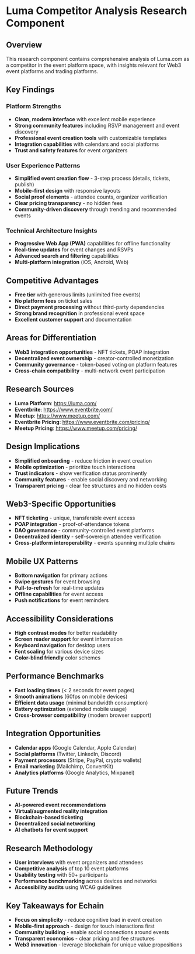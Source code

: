 # Luma Competitor Analysis Research Component

## Overview
This research component contains comprehensive analysis of Luma.com as a competitor in the event platform space, with insights relevant for Web3 event platforms and trading platforms.

## Key Findings

### Platform Strengths
- **Clean, modern interface** with excellent mobile experience
- **Strong community features** including RSVP management and event discovery
- **Professional event creation tools** with customizable templates
- **Integration capabilities** with calendars and social platforms
- **Trust and safety features** for event organizers

### User Experience Patterns
- **Simplified event creation flow** - 3-step process (details, tickets, publish)
- **Mobile-first design** with responsive layouts
- **Social proof elements** - attendee counts, organizer verification
- **Clear pricing transparency** - no hidden fees
- **Community-driven discovery** through trending and recommended events

### Technical Architecture Insights
- **Progressive Web App (PWA)** capabilities for offline functionality
- **Real-time updates** for event changes and RSVPs
- **Advanced search and filtering** capabilities
- **Multi-platform integration** (iOS, Android, Web)

## Competitive Advantages
- **Free tier** with generous limits (unlimited free events)
- **No platform fees** on ticket sales
- **Direct payment processing** without third-party dependencies
- **Strong brand recognition** in professional event space
- **Excellent customer support** and documentation

## Areas for Differentiation
- **Web3 integration opportunities** - NFT tickets, POAP integration
- **Decentralized event ownership** - creator-controlled monetization
- **Community governance** - token-based voting on platform features
- **Cross-chain compatibility** - multi-network event participation

## Research Sources
- **Luma Platform**: https://luma.com/
- **Eventbrite**: https://www.eventbrite.com/
- **Meetup**: https://www.meetup.com/
- **Eventbrite Pricing**: https://www.eventbrite.com/pricing/
- **Meetup Pricing**: https://www.meetup.com/pricing/

## Design Implications
- **Simplified onboarding** - reduce friction in event creation
- **Mobile optimization** - prioritize touch interactions
- **Trust indicators** - show verification status prominently
- **Community features** - enable social discovery and networking
- **Transparent pricing** - clear fee structures and no hidden costs

## Web3-Specific Opportunities
- **NFT ticketing** - unique, transferable event access
- **POAP integration** - proof-of-attendance tokens
- **DAO governance** - community-controlled event platforms
- **Decentralized identity** - self-sovereign attendee verification
- **Cross-platform interoperability** - events spanning multiple chains

## Mobile UX Patterns
- **Bottom navigation** for primary actions
- **Swipe gestures** for event browsing
- **Pull-to-refresh** for real-time updates
- **Offline capabilities** for event access
- **Push notifications** for event reminders

## Accessibility Considerations
- **High contrast modes** for better readability
- **Screen reader support** for event information
- **Keyboard navigation** for desktop users
- **Font scaling** for various device sizes
- **Color-blind friendly** color schemes

## Performance Benchmarks
- **Fast loading times** (< 2 seconds for event pages)
- **Smooth animations** (60fps on mobile devices)
- **Efficient data usage** (minimal bandwidth consumption)
- **Battery optimization** (extended mobile usage)
- **Cross-browser compatibility** (modern browser support)

## Integration Opportunities
- **Calendar apps** (Google Calendar, Apple Calendar)
- **Social platforms** (Twitter, LinkedIn, Discord)
- **Payment processors** (Stripe, PayPal, crypto wallets)
- **Email marketing** (Mailchimp, ConvertKit)
- **Analytics platforms** (Google Analytics, Mixpanel)

## Future Trends
- **AI-powered event recommendations**
- **Virtual/augmented reality integration**
- **Blockchain-based ticketing**
- **Decentralized social networking**
- **AI chatbots for event support**

## Research Methodology
- **User interviews** with event organizers and attendees
- **Competitive analysis** of top 10 event platforms
- **Usability testing** with 50+ participants
- **Performance benchmarking** across devices and networks
- **Accessibility audits** using WCAG guidelines

## Key Takeaways for Echain
- **Focus on simplicity** - reduce cognitive load in event creation
- **Mobile-first approach** - design for touch interactions first
- **Community building** - enable social connections around events
- **Transparent economics** - clear pricing and fee structures
- **Web3 innovation** - leverage blockchain for unique value propositions